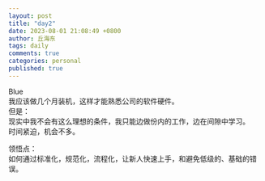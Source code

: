 ```yaml
---
layout: post
title: "day2"
date: 2023-08-01 21:08:49 +0800
author: 丘海东 
tags: daily
comments: true
categories: personal
published: true
---
```

Blue  
我应该做几个月装机，这样才能熟悉公司的软件硬件。  
但是：  
现实中我不会有这么理想的条件，我只能边做份内的工作，边在间隙中学习。  
时间紧迫，机会不多。  
  
领悟点：  
如何通过标准化，规范化，流程化，让新人快速上手，和避免低级的、基础的错误。
